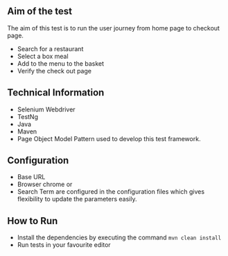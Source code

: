 ## Aim of the test 

The aim of this test is to run the user journey from home page to checkout page. 
- Search for a restaurant   
- Select a box meal 
- Add to the menu to the basket  
- Verify the check out page

## Technical Information

- Selenium Webdriver
- TestNg
- Java
- Maven 
- Page Object Model Pattern
used to develop this test framework.

## Configuration

- Base URL
- Browser chrome or 
- Search Term are configured in the configuration files which gives flexibility to update the parameters easily.

## How to Run

- Install the dependencies by executing the command `mvn clean install`
- Run  tests in your favourite editor
